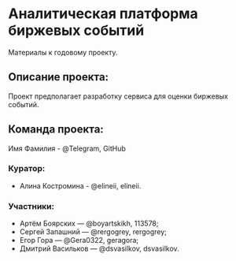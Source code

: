 # Аналитическая платформа биржевых событий
Материалы к годовому проекту.

## Описание проекта:
Проект предполагает разработку сервиса для оценки биржевых событий.

## Команда проекта:
Имя Фамилия - @Telegram, GitHub

### Куратор:
- Алина Костромина - @elineii, elineii.

### Участники:
- Артём Боярских — @boyartskikh, 113578;
- Сергей Запашний — @rergogrey, rergogrey;
- Егор Гора — @Gera0322, geragora;
- Дмитрий Васильков — @dsvasilkov, dsvasilkov.
